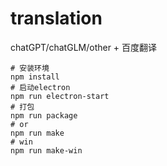 # translation

chatGPT/chatGLM/other + 百度翻译

```shell
# 安装环境
npm install
# 启动electron
npm run electron-start
# 打包
npm run package
# or
npm run make
# win
npm run make-win
```